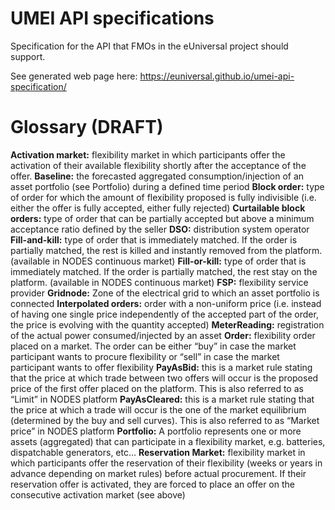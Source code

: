 # UMEI API specifications

Specification for the API that FMOs in the eUniversal project 
should support. 


See generated web page here: 
https://euniversal.github.io/umei-api-specification/

# Glossary (DRAFT)
**Activation market:** flexibility market in which participants offer the activation of their available flexibility shortly after the acceptance of the offer.
**Baseline:** the forecasted aggregated consumption/injection of an asset portfolio (see Portfolio) during a defined time period
**Block order:** type of order for which the amount of flexibility proposed is fully indivisible (i.e. either the offer is fully accepted, either fully rejected)
**Curtailable block orders:** type of order that can be partially accepted but above a minimum acceptance ratio defined by the seller
**DSO:** distribution system operator
**Fill-and-kill:** type of order that is immediately matched. If the order is partially matched, the rest is killed and instantly removed from the platform. (available in NODES continuous market)
**Fill-or-kill:** type of order that is immediately matched. If the order is partially matched, the rest stay on the platform. (available in NODES continuous market)
**FSP:** flexibility service provider
**Gridnode:** Zone of the electrical grid to which an asset portfolio is connected 
**Interpolated orders:** order with a non-uniform price (i.e. instead of having one single price independently of the accepted part of the order, the price is evolving with the quantity accepted)
**MeterReading:** registration of the actual power consumed/injected by an asset
**Order:** flexibility order placed on a market. The order can be either “buy” in case the market participant wants to procure flexibility or “sell” in case the market participant wants to offer flexibility
**PayAsBid:** this is a market rule stating that the price at which trade between two offers will occur is the proposed price of the first offer placed on the platform. This is also referred to as “Limit” in NODES platform
**PayAsCleared:** this is a market rule stating that the price at which a trade will occur is the one of the market equilibrium (determined by the buy and sell curves). This is also referred to as “Market price” in NODES platform
**Portfolio:** A portfolio represents one or more assets (aggregated) that can participate in a flexibility market, e.g. batteries, dispatchable generators, etc…
**Reservation Market:** flexibility market in which participants offer the reservation of their flexibility (weeks or years in advance depending on market rules) before actual procurement. If their reservation offer is activated, they are forced to place an offer on the consecutive activation market (see above)
